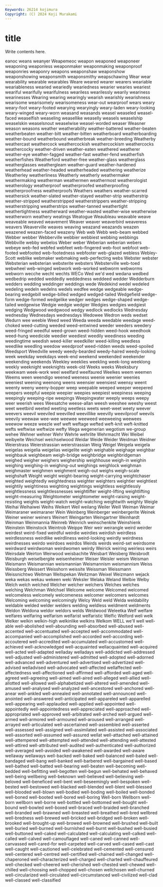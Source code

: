 ```yaml
---
Keywords: 26214 kojimura
Copyright: (C) 2024 Koji Murakami
---
```


# title

Write contents here.



eanoc weans weanyer Weapemeoc weapon weaponed weaponeer weaponing
weaponless weaponmaker weaponmaking weaponproof weaponries weaponry weapons weaponshaw weaponshow weaponshowing
weaponsmith weaponsmithy weapschawing Wear wear wearability wearable wearables Weare weared
wearer wearers weariable weariableness wearied weariedly weariedness wearier wearies weariest
weariful wearifully wearifulness weariless wearilessly wearily weariness wearinesses Wearing wearing
wearingly wearish wearishly wearishness wearisome wearisomely wearisomeness wear-out wearproof wears
weary weary-foot weary-footed wearying wearyingly weary-laden weary-looking weary-winged weary-worn weasand
weasands weasel weaseled weasel-faced weaselfish weaseling weasellike weaselly weasels weaselship
weaselskin weaselsnout weaselwise weasel-worded weaser Weasner weason weasons weather weatherability
weather-battered weather-beaten weatherbeaten weather-bitt weather-bitten weatherboard weatherboarding weather-bound weatherbound weatherbreak
weather-breeding Weatherby weathercast weathercock weathercockish weathercockism weathercocks weathercocky weather-driven weather-eaten
weathered weatherer weather-eye weather-fagged weather-fast weather-fend weatherfish weatherfishes Weatherford weather-free
weather-glass weatherglass weatherglasses weathergleam weather-guard weather-hardened weatherhead weather-headed weatherheaded weathering
weatherize Weatherley weatherliness Weatherly weatherly weathermaker weathermaking weatherman weathermen weathermost
weatherologist weatherology weatherproof weatherproofed weatherproofing weatherproofness weatherproofs Weathers weathers weather-scarred
weathersick weather-slated weather-stayed weather-strip weatherstrip weather-stripped weatherstripped weatherstrippers weather-stripping weatherstripping
weatherstrips weather-tanned weathertight weathertightness weatherward weather-wasted weather-wise weatherwise weatherworn weathery
weatings Weatogue Weaubleau weavable weave weaveable weaved weavement Weaver weaver
weaverbird weaveress weavers Weaverville weaves weaving weazand weazands weazen weazened
weazen-faced weazeny Web web Webb web-beam webbed Webber webber Webberville
webbier webbiest webbing webbings Webbville webby webelos Weber weber Weberian
weberian webers webeye web-fed webfed webfeet web-fingered web-foot webfoot web-footed
webfooted web-footedness webfooter web-glazed webless Webley-Scott weblike webmaker webmaking web-perfecting
webs Webster webster Websterian websterian websterite websters Websterville web-toed webwheel
web-winged webwork web-worked webworm webworms webworn wecche wecht wechts WECo
Wed we'd wed wedana wedbed wedbedrip wedded weddedly weddedness weddeed
wedder Wedderburn wedders wedding weddinger weddings wede Wedekind wedel wedeled
wedeling wedeln wedelns wedels wedfee wedge wedgeable wedge-bearing wedgebill wedge-billed
wedged wedged-tailed Wedgefield wedge-form wedge-formed wedgelike wedger wedges wedge-shaped wedge-tailed
wedgewise Wedgie wedgie wedgier Wedgies wedgies wedgiest wedging Wedgwood wedgwood
wedgy wedlock wedlocks Wednesday wednesday Wednesdays wednesdays Wedowee Wedron weds
wedset Wedurn wee weeble Weed weed Weeda weeda weedable weedage
weed-choked weed-cutting weeded weed-entwined weeder weeders weedery weed-fringed weedful weed-grown
weed-hidden weed-hook weedhook weed-hung weedicide weedier weediest weedily weediness weeding
weedingtime weedish weed-killer weedkiller weed-killing weedless weedlike weedling weedow weedproof
weed-ridden weeds weed-spoiled Weedsport Weedville weedy weedy-bearded weedy-haired weedy-looking week
weekday weekdays week-end weekend weekended weekender weekending weekends Weekley weeklies
weekling week-long weeklong weekly weeknight weeknights week-old Weeks weeks Weeksbury
weekwam week-work weel weelfard weelfaured Weelkes weem weemen Weems ween
weendigo weened weeness weenie weenier weenies weeniest weening weenong weens
weensier weensiest weensy weent weenty weeny weeny-bopper weep weepable weeped
weeper weepered weepers weepful weepie weepier weepies weepiest weepiness weeping
weepingly weeping-ripe weepings Weepingwater weeply weeps weepy weer weerish wees
Weesatche weese-allan weesh weeshee weeshy weest weet weetbird weeted weeting
weetless weets weet-weet weety weever weevers weevil weeviled weevilled weevillike
weevilly weevilproof weevils weevily weewaw wee-wee weewee weeweed weeweeing weewees
weewow weeze weezle wef weft weftage wefted weft-knit weft-knitted wefts
weftwise weftwize wefty Wega wegenerian wegotism we-group wehee Wehner wehner
Wehr Wehrle wehrlite Wehrmacht Wei Weibel weibyeite Weichsel weichselwood Weidar
Weide Weider Weidman Weidner Weierstrass Weierstrassian weierstrassian Weig Weigel Weigela
weigela weigelas weigelia weigelias weigelite weigh weighable weighage weighbar weighbauk
weighbeam weigh-bridge weighbridge weighbridgeman weighed weigher weighers weighership weighhouse weigh-in
weighin weighing weighing-in weighing-out weighings weighlock weighman weighmaster weighmen weighment
weigh-out weighs weigh-scale weighshaft Weight weight weight-bearing weight-carrying weightchaser weighted
weightedly weightedness weighter weighters weightier weightiest weightily weightiness weighting weightings
weightless weightlessly weightlessness weightlessnesses weightlifter weight-lifting weightlifting weight-measuring Weightometer weightometer
weight-raising weight-resisting weights weight-watch weight-watching weightwith weighty Weigle Weihai Weihaiwei
Weihs Weikert Weil weilang Weiler Weill Weiman Weimar Weimaraner weimaraner
Wein Weinberg Weinberger weinbergerite Weinek Weiner weiner weiners Weinert Weingarten
Weingartner Weinhardt Weinman Weinmannia Weinreb Weinrich weinschenkite Weinshienk Weinstein Weinstock
Weintrob Weippe Weir weir weirangle weird weirder weirdest weird-fixed weirdful
weirdie weirdies weirdish weirdless weirdlessness weirdlike weirdliness weird-looking weirdly weirdness
weirdnesses weirdo weirdoes weirdos Weirds weirds weird-set weirdsome weirdward weirdwoman
weirdwomen weirdy Weirick weiring weirless weirs Weirsdale Weirton Weirwood weisbachite
Weisbart Weisberg Weisbrodt Weisburgh weiselbergite weisenheimer Weiser Weisler weism Weisman
Weismann Weismannian weismannian Weismannism weismannism Weiss Weissberg Weissert Weisshorn weissite
Weissman Weissmann Weissnichtwo Weitman Weitspekan Weitzman Weixel Weizmann wejack weka
wekas wekau wekeen weki Weksler Welaka Weland Welbie Welby Welch
welch welched Welcher welcher welchers Welches welches welching Welchman Welchsel
Welcome welcome Welcomed welcomed welcomeless welcomely welcomeness welcomer welcomers welcomes
Welcoming welcoming welcomingly Welcy Weld weld Welda weldability weldable welded
welder welders welding weldless weldment weldments Weldon Weldona weldor weldors
welds Weldwood Weleetka Welf welfare welfares welfaring welfarism welfarist welfaristic
Welfic Welford weli welk Welker welkin welkin-high welkinlike welkins Welkom
WELL we'll well well-able well-abolished well-abounding well-absorbed well-abused well-accented well-accentuated
well-accepted well-accommodated well-accompanied well-accomplished well-accorded well-according well-accoutered well-accredited well-accumulated well-accustomed
well-achieved well-acknowledged well-acquainted wellacquainted well-acquired well-acted well-adapted welladay welladays well-addicted
well-addressed well-adjusted well-administered well-admitted well-adopted well-adorned well-advanced well-adventured well-advertised well-advertized
well-advised welladvised well-advocated well-affected wellaffected well-affectedness well-affectioned well-affirmed well-afforded well-aged
well-agreed well-agreeing well-aimed well-aired well-alleged well-allied well-allotted well-allowed well-alphabetized well-altered
well-amended well-amused well-analysed well-analyzed well-ancestored well-anchored well-anear well-ankled well-annealed well-annotated
well-announced well-anointed well-answered well-anticipated well-appareled well-apparelled well-appearing well-applauded well-applied well-appointed
well-appointedly well-appointedness well-appreciated well-approached well-appropriated well-approved well-arbitrated well-arched well-argued well-armed
well-armored well-armoured well-aroused well-arranged well-arrayed well-articulated well-ascertained well-assembled well-asserted well-assessed
well-assigned well-assimilated well-assisted well-associated well-assorted well-assumed well-assured wellat well-attached well-attained
well-attempered well-attempted well-attended well-attending well-attested well-attired well-attributed well-audited well-authenticated well-authorized
well-averaged well-avoided well-awakened well-awarded well-aware wellaway wellaways well-backed well-baked well-balanced
well-baled well-bandaged well-bang well-banked well-barbered well-bargained well-based well-bathed well-batted well-bearing
well-beaten well-becoming well-bedded well-befitting well-begotten well-begun well-behated well-behaved well-being wellbeing
well-beknown well-believed well-believing well-beloved well-beneficed well-bent well-beseemingly well-bespoken well-bested well-bestowed
well-blacked well-blended well-blent well-blessed well-blooded well-blown well-bodied well-boding well-boiled well-bonded
well-boned well-booted well-bored well-boring Well-born Wellborn well-born wellborn well-borne well-bottled
well-bottomed well-bought well-bound well-bowled well-boxed well-braced well-braided well-branched well-branded well-brawned
well-breasted well-breathed well-bred wellbred well-bredness well-brewed well-bricked well-bridged well-broken well-brooked
well-brought-up well-browed well-browned well-brushed well-built well-buried well-burned well-burnished well-burnt well-bushed
well-busied well-buttoned well-caked well-calculated well-calculating well-calked well-called well-calved well-camouflaged well-caned
well-canned well-canvassed well-cared-for well-carpeted well-carved well-cased well-cast well-caught well-cautioned well-celebrated
well-cemented well-censured well-centered well-centred well-certified well-chained well-changed well-chaperoned well-characterized well-charged
well-charted well-chauffeured well-checked well-cheered well-cherished well-chested well-chewed well-chilled well-choosing well-chopped
well-chosen wellchosen well-churned well-circularized well-circulated well-circumstanced well-civilized well-clad well-classed well-classified
